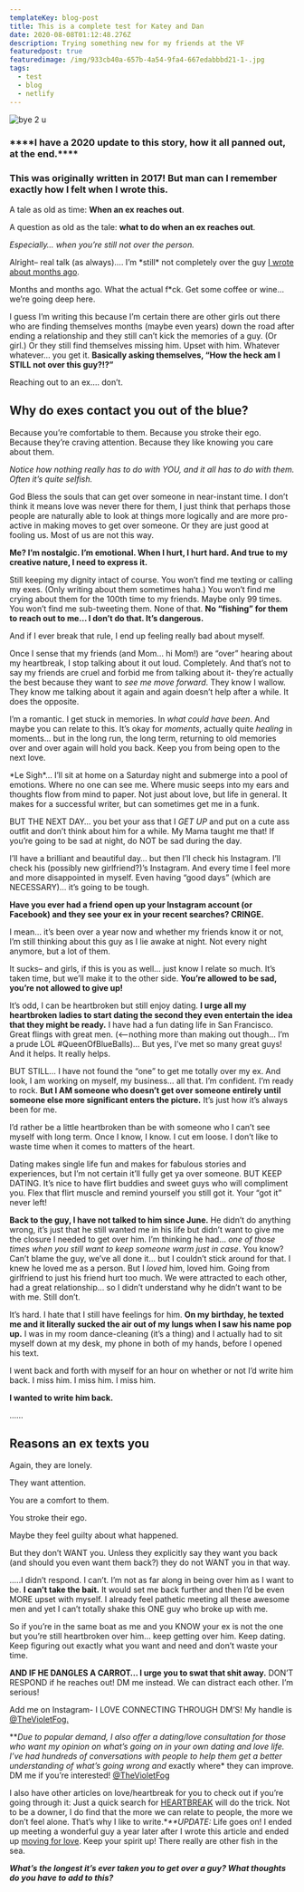 ```yaml
---
templateKey: blog-post
title: This is a complete test for Katey and Dan
date: 2020-08-08T01:12:48.276Z
description: Trying something new for my friends at the VF
featuredpost: true
featuredimage: /img/933cb40a-657b-4a54-9fa4-667edabbbd21-1-.jpg
tags:
  - test
  - blog
  - netlify
---
```

![bye 2 u](/img/1.jpg "Bye Felicia")

### \*\*\*\*I have a 2020 update to this story, how it all panned out, at the end.\*\*\*\*

### This was originally written in 2017! But man can I remember exactly how I felt when I wrote this.

A tale as old as time: **When an ex reaches out**.

A question as old as the tale: **what to do when an ex reaches out**.

*Especially… when you’re still not over the person.*

Alright– real talk (as always)…. I’m \*still\* not completely over the guy [I wrote about months ago](https://violetfog.com/when-they-dont-love-you-anymore/).

Months and months ago. What the actual f*ck. Get some coffee or wine… we’re going deep here.

I guess I’m writing this because I’m certain there are other girls out there who are finding themselves months (maybe even years) down the road after ending a relationship and they still can’t kick the memories of a guy. (Or girl.) Or they still find themselves missing him. Upset with him. Whatever whatever… you get it. **Basically asking themselves, “How the heck am I STILL not over this guy?!?”**

Reaching out to an ex…. don’t.

## Why do exes contact you out of the blue?

Because you’re comfortable to them. Because you stroke their ego. Because they’re craving attention. Because they like knowing you care about them.

*Notice how nothing really has to do with YOU, and it all has to do with them. Often it’s quite selfish.*

God Bless the souls that can get over someone in near-instant time. I don’t think it means love was never there for them, I just think that perhaps those people are naturally able to look at things more logically and are more pro-active in making moves to get over someone. Or they are just good at fooling us. Most of us are not this way.

**Me? I’m nostalgic. I’m emotional. When I hurt, I hurt hard. And true to my creative nature, I need to express it.**

Still keeping my dignity intact of course. You won’t find me texting or calling my exes. (Only writing about them sometimes haha.) You won’t find me crying about them for the 100th time to my friends. Maybe only 99 times. You won’t find me sub-tweeting them. None of that. **No “fishing” for them to reach out to me… I don’t do that. It’s dangerous.**

And if I ever break that rule, I end up feeling really bad about myself.

Once I sense that my friends (and Mom… hi Mom!) are “over” hearing about my heartbreak, I stop talking about it out loud. Completely. And that’s not to say my friends are cruel and forbid me from talking about it- they’re actually the best because they want to *see me move forward*. They know I wallow. They know me talking about it again and again doesn’t help after a while. It does the opposite.

I’m a romantic. I get stuck in memories. In *what could have been*. And maybe you can relate to this. It’s okay for *moments*, actually quite *healing* in moments… but in the long run, the long term, returning to old memories over and over again will hold you back. Keep you from being open to the next love.

\*Le Sigh\*… I’ll sit at home on a Saturday night and submerge into a pool of emotions. Where no one can see me. Where music seeps into my ears and thoughts flow from mind to paper. Not just about love, but life in general. It makes for a successful writer, but can sometimes get me in a funk.

BUT THE NEXT DAY… you bet your ass that I *GET UP* and put on a cute ass outfit and don’t think about him for a while. My Mama taught me that! If you’re going to be sad at night, do NOT be sad during the day.

I’ll have a brilliant and beautiful day… but then I’ll check his Instagram. I’ll check his (possibly new girlfriend?)’s Instagram. And every time I feel more and more disappointed in myself. Even having “good days” (which are NECESSARY)… it’s going to be tough.

**Have you ever had a friend open up your Instagram account (or Facebook) and they see your ex in your recent searches? CRINGE.**

I mean… it’s been over a year now and whether my friends know it or not, I’m still thinking about this guy as I lie awake at night. Not every night anymore, but a lot of them.

It sucks– and girls, if this is you as well… just know I relate so much. It’s taken time, but we’ll make it to the other side. **You’re allowed to be sad, you’re not allowed to give up!**

It’s odd, I can be heartbroken but still enjoy dating. **I urge all my heartbroken ladies to start dating the second they even entertain the idea that they might be ready.** I have had a fun dating life in San Francisco. Great flings with great men. (<—nothing more than making out though… I’m a prude LOL #QueenOfBlueBalls)… But yes, I’ve met so many great guys! And it helps. It really helps.

BUT STILL… I have not found the “one” to get me totally over my ex. And look, I am working on myself, my business… all that. I’m confident. I’m ready to rock. **But I AM someone who doesn’t get over someone entirely until someone else more significant enters the picture.** It’s just how it’s always been for me.

I’d rather be a little heartbroken than be with someone who I can’t see myself with long term. Once I know, I know. I cut em loose. I don’t like to waste time when it comes to matters of the heart.

Dating makes single life fun and makes for fabulous stories and experiences, but I’m not certain it’ll fully get ya over someone. BUT KEEP DATING. It’s nice to have flirt buddies and sweet guys who will compliment you. Flex that flirt muscle and remind yourself you still got it. Your “got it” never left!

**Back to the guy, I have not talked to him since June.** He didn’t do anything wrong, it’s just that he still wanted me in his life but didn’t want to give me the closure I needed to get over him. I’m thinking he had… *one of those times when you still want to keep someone warm just in case*. You know? Can’t blame the guy, we’ve all done it… but I couldn’t stick around for that. I knew he loved me as a person. But I *loved* him, loved him. Going from girlfriend to just his friend hurt too much. We were attracted to each other, had a great relationship… so I didn’t understand why he didn’t want to be with me. Still don’t.

It’s hard. I hate that I still have feelings for him. **On my birthday, he texted me and it literally sucked the air out of my lungs when I saw his name pop up.** I was in my room dance-cleaning (it’s a thing) and I actually had to sit myself down at my desk, my phone in both of my hands, before I opened his text.

I went back and forth with myself for an hour on whether or not I’d write him back. I miss him. I miss him. I miss him.

**I wanted to write him back.**

……

## Reasons an ex texts you

Again, they are lonely.

They want attention.

You are a comfort to them.

You stroke their ego.

Maybe they feel guilty about what happened.

But they don’t WANT you. Unless they explicitly say they want you back (and should you even want them back?) they do not WANT you in that way.

…..I didn’t respond. I can’t. I’m not as far along in being over him as I want to be. **I can’t take the bait.** It would set me back further and then I’d be even MORE upset with myself. I already feel pathetic meeting all these awesome men and yet I can’t totally shake this ONE guy who broke up with me.

So if you’re in the same boat as me and you KNOW your ex is not the one but you’re still heartbroken over him… keep getting over him. Keep dating. Keep figuring out exactly what you want and need and don’t waste your time.

**AND IF HE DANGLES A CARROT… I urge you to swat that shit away.** DON’T RESPOND if he reaches out! DM me instead. We can distract each other. I’m serious!

Add me on Instagram- I LOVE CONNECTING THROUGH DM’S! My handle is [@TheVioletFog.](http://www.instagram.com/thevioletfog)

\*\**Due to popular demand, I also offer a dating/love consultation for those who want my opinion on what’s going on in your own dating and love life. I’ve had hundreds of conversations with people to help them get a better understanding of what’s going wrong and* exactly where* they can improve. DM me if you’re interested! [@TheVioletFog](http://www.instagram.com/thevioletfog)

I also have other articles on love/heartbreak for you to check out if you’re going through it: Just a quick search for [HEARTBREAK](https://violetfog.com/?s=heartbreak) will do the trick. Not to be a downer, I do find that the more we can relate to people, the more we don’t feel alone. That’s why I like to write.**\*\**UPDATE:** Life goes on! I ended up meeting a wonderful guy a year later after I wrote this article and ended up [moving for love](https://violetfog.com/moving-for-love/). Keep your spirit up! There really are other fish in the sea.

***What’s the longest it’s ever taken you to get over a guy? What thoughts do you have to add to this?***